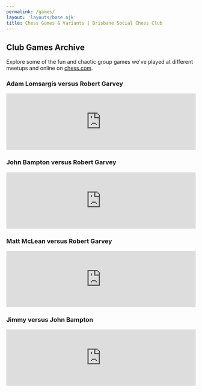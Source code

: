 ```yaml
---
permalink: /games/
layout: 'layouts/base.njk'
title: Chess Games & Variants | Brisbane Social Chess Club
---
```


<section class="section">
	<h2>Club Games Archive</h2>
	<p>
		Explore some of the fun and chaotic group games we've played at different meetups and online on
		<a href="https://chess.com">chess.com</a>.
	</p>
	<div class="game-list">
		<div class="game-item">
			<h3>Adam Lomsargis versus Robert Garvey</h3>
			<p>
				<iframe
					id="13545254"
					allowtransparency="true"
					frameborder="0"
					style="width: 100%; border: none"
					src="https://www.chess.com/emboard?id=13545254"
				></iframe>
			</p>
		</div>
		<div class="game-item">
			<h3>John Bampton versus Robert Garvey</h3>
			<p>
				<iframe
					id="13545220"
					allowtransparency="true"
					frameborder="0"
					style="width: 100%; border: none"
					src="https://www.chess.com/emboard?id=13545220"
				></iframe>
			</p>
		</div>
		<div class="game-item">
			<h3>Matt McLean versus Robert Garvey</h3>
			<p>
				<iframe
					id="13545240"
					allowtransparency="true"
					frameborder="0"
					style="width: 100%; border: none"
					src="https://www.chess.com/emboard?id=13545240"
				></iframe>
			</p>
		</div>
		<div class="game-item">
			<h3>Jimmy versus John Bampton</h3>
			<p>
				<iframe
					id="13545342"
					allowtransparency="true"
					frameborder="0"
					style="width: 100%; border: none"
					src="https://www.chess.com/emboard?id=13545342"
				></iframe>
			</p>
		</div>
	</div>
</section>
